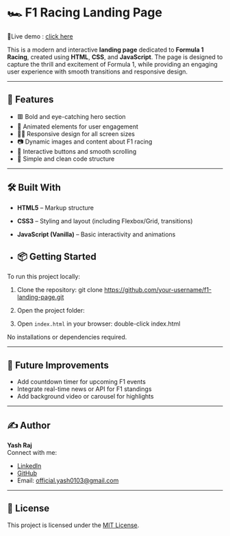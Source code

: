 # 🏎️ F1 Racing Landing Page

🚀Live demo : [click here](https://yashraj0103.github.io/Landing-page/)


This is a modern and interactive **landing page** dedicated to **Formula 1 Racing**, created using **HTML**, **CSS**, and **JavaScript**. The page is designed to capture the thrill and excitement of Formula 1, while providing an engaging user experience with smooth transitions and responsive design.

---


## 🚀 Features

- 🟥 Bold and eye-catching hero section
- 🏁 Animated elements for user engagement
- 🧑‍💻 Responsive design for all screen sizes
- 📷 Dynamic images and content about F1 racing
- 🔘 Interactive buttons and smooth scrolling
- 📜 Simple and clean code structure

---

## 🛠️ Built With

- **HTML5** – Markup structure
- **CSS3** – Styling and layout (including Flexbox/Grid, transitions)
- **JavaScript (Vanilla)** – Basic interactivity and animations

- ## 📦 Getting Started

To run this project locally:

1. Clone the repository:
git clone https://github.com/your-username/f1-landing-page.git

2. Open the project folder:

3. Open `index.html` in your browser:
double-click index.html

No installations or dependencies required.

---

## 📌 Future Improvements

- Add countdown timer for upcoming F1 events
- Integrate real-time news or API for F1 standings
- Add background video or carousel for highlights

---

## ✍️ Author

**Yash Raj**  
Connect with me:  
- [LinkedIn](https://www.linkedin.com/in/yash-raj-935303269/)  
- [GitHub](https://github.com/Yashraj0103)  
- Email: official.yash0103@gmail.com

---

## 📄 License

This project is licensed under the [MIT License](LICENSE).
